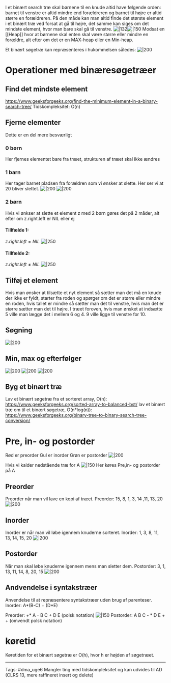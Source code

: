 I et binært search træ skal børnene til en knude altid have følgende orden: barnet til venstre er altid mindre end forældreren og barnet til højre er altid større en forældreren. På den måde kan man altid finde det største element i et binært træ ved forsat at gå til højre, det samme kan siges om det mindste element, hvor man bare skal gå til venstre.
![|132](https://i.imgur.com/15qUAqq.png)![|150](https://i.imgur.com/NcO6LF5.png)
Modsat en [[Heap]] hvor at børnene skal enten skal være større eller mindre en forældre, alt efter om det er en MAX-heap eller en Min-heap.

Et binært søgetræ kan repræsenteres i hukommelsen således:
![|200](https://i.imgur.com/hOUNHv4.png)
# Operationer med binæresøgetræer 
## Find det mindste element
https://www.geeksforgeeks.org/find-the-minimum-element-in-a-binary-search-tree/
Tidskompleksitet: O(n)
## Fjerne elementer
Dette er en del mere besværligt
### 0 børn
Her fjernes elementet bare fra træet, strukturen af træet skal ikke ændres
### 1 barn 
Her tager barnet pladsen fra forældren som vi ønsker at slette. Her ser vi at 20 bliver slettet.
![|200](https://i.imgur.com/Lg3Ko0G.png)
![|200](https://i.imgur.com/nemzdSY.png)
### 2 børn
Hvis vi ønkser at  slette et element z med 2 børn gøres det på 2 måder, alt efter om z.right.left er NIL eller ej 
#### Tillfælde 1: 
$z.right.left = NIL$
![|250](https://i.imgur.com/h4gUEWj.png)
#### Tillfælde 2: 
$z.right.left \neq NIL$
![|250](https://i.imgur.com/1J5TPqY.png)
## Tilføj et element 
Hvis man ønsker at tilsætte et nyt element så sætter man det må en knude der ikke er fyldt, starter fra roden og spørger om det er større eller mindre en roden, hvis tallet er mindre så sætter man det til venstre, hvis man det er større sætter man det til højre. I træet foroven, hvis man ønsket at indsætte 5 ville man lægge det i mellem 6 og 4. 9 ville ligge til venstre for 10. 
## Søgning 
![|200](https://i.imgur.com/FY7SnF0.png)
## Min, max og efterfølger
![|200](https://i.imgur.com/vurKYVT.png)
![|200](https://i.imgur.com/yKGnx23.png)
![|200](https://i.imgur.com/4eqrI2B.png)

## Byg et binært træ
Lav et binært søgetræ fra et sorteret array, O(n): https://www.geeksforgeeks.org/sorted-array-to-balanced-bst/
lav et binært træ om til et binært søgetræ, O(n*log(n)): https://www.geeksforgeeks.org/binary-tree-to-binary-search-tree-conversion/

# Pre, in- og postorder
Rød er preorder
Gul er inorder
Grøn er postorder
![|200](https://i.imgur.com/JQbkaFK.png)

Hvis vi kalder nedstående træ for A
![|150](https://i.imgur.com/acrKiAb.png)
Her køres Pre,in- og postorder på A
## Preorder 
Preorder når man vil lave en kopi af træet. 
Preorder: 15, 8, 1, 3, 14 ,11, 13, 20
![|200](https://i.imgur.com/1MNDEjt.png)
## Inorder 
Inorder er når man vil løbe igennem knuderne sorteret. 
Inorder: 1, 3, 8, 11, 13, 14, 15, 20
![|200](https://i.imgur.com/ZWeQjsN.png)
## Postorder
Når man skal løbe knuderne igennem mens man sletter dem.
Postorder: 3, 1, 13, 11, 14, 8, 20, 15 
![|200](https://i.imgur.com/R0HALjq.png)
## Andvendelse i syntakstræer
Anvendelse til at repræsentere syntakstræer uden brug af parenteser.
Inorder: A*(B-C) + (D+E)

Preorder: +* A - B C + D E 
(polsk notation)
![|150](https://i.imgur.com/cvndrjP.png)
Postorder: A B C - * D E + +
(omvendt polsk notation)
# køretid
Køretiden for et binært søgetræ er O(h), hvor h er højden af søgetræet.

--- 
Tags: #dma_uge6
Mangler ting med tidskompleksitet og kan udvides til AD
(CLRS 13, mere raffineret insert og delete)


